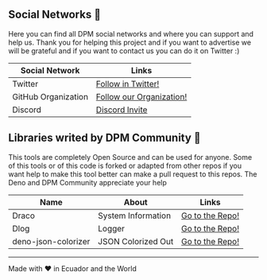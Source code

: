 ## Social Networks :mega:

Here you can find all DPM social networks and where you can support and help us.
Thank you for helping this project and if you want to advertise we will be
grateful and if you want to contact us you can do it on Twitter :)

| Social Network      | Links                                                                        |
| ------------------- | ---------------------------------------------------------------------------- |
| Twitter             | [Follow in Twitter!](https://twitter.com/intent/follow?screen_name=dpm_land) |
| GitHub Organization | [Follow our Organization!](https://github.com/dpmland)                       |
| Discord             | [Discord Invite](https://discord.gg/Um27YPJKud)                              |

## Libraries writed by DPM Community :sauropod:

This tools are completely Open Source and can be used for anyone. Some of this
tools or of this code is forked or adapted from other repos if you want help to
make this tool better can make a pull request to this repos. The Deno and DPM
Community appreciate your help

| Name                | About              | Links                                                             |
| ------------------- | ------------------ | ----------------------------------------------------------------- |
| Draco               | System Information | [Go to the Repo!](https://github.com/dpmland/draco)               |
| Dlog                | Logger             | [Go to the Repo!](https://github.com/dpmland/dlog)                |
| deno-json-colorizer | JSON Colorized Out | [Go to the Repo!](https://github.com/dpmland/deno-json-colorizer) |

---

Made with :heart: in Ecuador and the World
